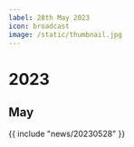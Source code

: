 ```yaml
---
label: 28th May 2023
icon: broadcast
image: /static/thumbnail.jpg
---
```


# 2023
## May

{{ include "news/20230528" }}